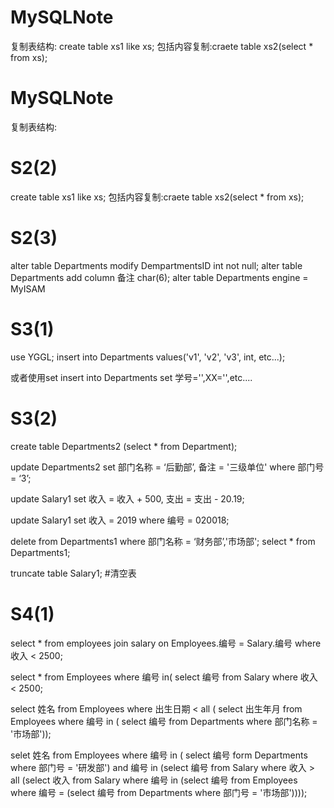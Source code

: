 # MySQLNote
复制表结构:
create table xs1 like xs;
包括内容复制:craete table xs2(select * from xs);
# MySQLNote
复制表结构:
# S2(2)
create table xs1 like xs;
包括内容复制:craete table xs2(select * from xs);
# S2(3)
alter table Departments modify DempartmentsID int not null;
alter table Departments add column 备注 char(6);
alter table Departments engine = MyISAM

# S3(1)
use YGGL;
insert into Departments
  values('v1', 'v2', 'v3', int, etc...); 
  
或者使用set
insert into Departments
  set 学号='',XX='',etc....
# S3(2)
create table Departments2 (select * from Department);

update Departments2
  set 部门名称 = ‘后勤部’, 备注 = '三级单位'
  where 部门号 = ‘3’;
  
update Salary1
  set 收入 = 收入 + 500, 支出 = 支出 - 20.19;
  
update Salary1
  set 收入 = 2019
  where 编号 = 020018;
  
delete from Departments1
  where 部门名称 = ‘财务部’,'市场部';
select * from Departments1;

truncate table Salary1;  #清空表

# S4(1)
select * from employees join salary on Employees.编号 = Salary.编号
  where 收入 < 2500;
  
select * from Employees
  where 编号 in(
  select 编号 from Salary where 收入 < 2500;
  
select 姓名 from Employees
  where 出生日期 < all (
    select 出生年月 from Employees where 编号 in (
      select 编号 from Departments where 部门名称 = '市场部'));
  
selet 姓名 from Employees where 编号 in (
  select 编号 form Departments where 部门号 = '研发部')
  and
  编号 in (select 编号 from Salary where 收入 > all 
          (select 收入 from Salary where 编号 in 
          (select 编号 from Employees where 编号 =
          (select 编号 from Departments where 部门号 = '市场部'))));
